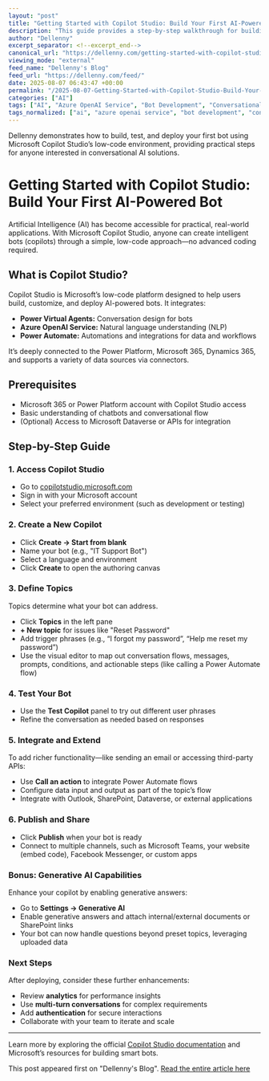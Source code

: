 ```yaml
---
layout: "post"
title: "Getting Started with Copilot Studio: Build Your First AI-Powered Bot"
description: "This guide provides a step-by-step walkthrough for building your first AI-powered bot using Microsoft Copilot Studio, a low-code platform for creating conversational copilots. Learn how to set up, design, integrate, test, and extend intelligent bots with seamless connections to Power Platform, Azure OpenAI Service, and generative AI capabilities."
author: "Dellenny"
excerpt_separator: <!--excerpt_end-->
canonical_url: "https://dellenny.com/getting-started-with-copilot-studio-build-your-first-ai-powered-bot/"
viewing_mode: "external"
feed_name: "Dellenny's Blog"
feed_url: "https://dellenny.com/feed/"
date: 2025-08-07 06:43:47 +00:00
permalink: "/2025-08-07-Getting-Started-with-Copilot-Studio-Build-Your-First-AI-Powered-Bot.html"
categories: ["AI"]
tags: ["AI", "Azure OpenAI Service", "Bot Development", "Conversational Bots", "Copilot", "Copilot Studio", "Dynamics 365", "Generative AI", "Low Code", "Microsoft 365", "Microsoft Copilot Studio", "No Code Bots", "Posts", "Power Automate", "Power Platform", "Power Virtual Agents"]
tags_normalized: ["ai", "azure openai service", "bot development", "conversational bots", "copilot", "copilot studio", "dynamics 365", "generative ai", "low code", "microsoft 365", "microsoft copilot studio", "no code bots", "posts", "power automate", "power platform", "power virtual agents"]
---
```


Dellenny demonstrates how to build, test, and deploy your first bot using Microsoft Copilot Studio’s low-code environment, providing practical steps for anyone interested in conversational AI solutions.<!--excerpt_end-->

# Getting Started with Copilot Studio: Build Your First AI-Powered Bot

Artificial Intelligence (AI) has become accessible for practical, real-world applications. With Microsoft Copilot Studio, anyone can create intelligent bots (copilots) through a simple, low-code approach—no advanced coding required.

## What is Copilot Studio?

Copilot Studio is Microsoft’s low-code platform designed to help users build, customize, and deploy AI-powered bots. It integrates:

- **Power Virtual Agents:** Conversation design for bots
- **Azure OpenAI Service:** Natural language understanding (NLP)
- **Power Automate:** Automations and integrations for data and workflows

It’s deeply connected to the Power Platform, Microsoft 365, Dynamics 365, and supports a variety of data sources via connectors.

## Prerequisites

- Microsoft 365 or Power Platform account with Copilot Studio access
- Basic understanding of chatbots and conversational flow
- (Optional) Access to Microsoft Dataverse or APIs for integration

## Step-by-Step Guide

### 1. Access Copilot Studio

- Go to [copilotstudio.microsoft.com](https://copilotstudio.microsoft.com)
- Sign in with your Microsoft account
- Select your preferred environment (such as development or testing)

### 2. Create a New Copilot

- Click **Create → Start from blank**
- Name your bot (e.g., "IT Support Bot")
- Select a language and environment
- Click **Create** to open the authoring canvas

### 3. Define Topics

Topics determine what your bot can address.

- Click **Topics** in the left pane
- **+ New topic** for issues like "Reset Password"
- Add trigger phrases (e.g., “I forgot my password”, “Help me reset my password”)
- Use the visual editor to map out conversation flows, messages, prompts, conditions, and actionable steps (like calling a Power Automate flow)

### 4. Test Your Bot

- Use the **Test Copilot** panel to try out different user phrases
- Refine the conversation as needed based on responses

### 5. Integrate and Extend

To add richer functionality—like sending an email or accessing third-party APIs:

- Use **Call an action** to integrate Power Automate flows
- Configure data input and output as part of the topic’s flow
- Integrate with Outlook, SharePoint, Dataverse, or external applications

### 6. Publish and Share

- Click **Publish** when your bot is ready
- Connect to multiple channels, such as Microsoft Teams, your website (embed code), Facebook Messenger, or custom apps

### Bonus: Generative AI Capabilities

Enhance your copilot by enabling generative answers:

- Go to **Settings → Generative AI**
- Enable generative answers and attach internal/external documents or SharePoint links
- Your bot can now handle questions beyond preset topics, leveraging uploaded data

### Next Steps

After deploying, consider these further enhancements:

- Review **analytics** for performance insights
- Use **multi-turn conversations** for complex requirements
- Add **authentication** for secure interactions
- Collaborate with your team to iterate and scale

---
Learn more by exploring the official [Copilot Studio documentation](https://learn.microsoft.com/power-platform/copilot-studio/overview) and Microsoft’s resources for building smart bots.

This post appeared first on "Dellenny's Blog". [Read the entire article here](https://dellenny.com/getting-started-with-copilot-studio-build-your-first-ai-powered-bot/)
